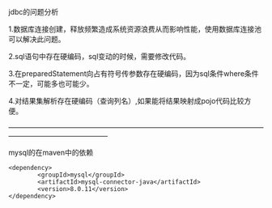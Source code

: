 jdbc的问题分析

1.数据库连接创建，释放频繁造成系统资源浪费从而影响性能，使用数据库连接池可以解决此问题。

2.sql语句中存在硬编码，sql变动的时候，需要修改代码。

3.在preparedStatement向占有符号传参数存在硬编码，因为sql条件where条件不一定，可能多也可能少。

4.对结果集解析存在硬编码（查询列名）,如果能将结果映射成pojo代码比较方便。

——————————————————————————————————————————————————

mysql的在maven中的依赖


    <dependency>
            <groupId>mysql</groupId>
            <artifactId>mysql-connector-java</artifactId>
            <version>8.0.11</version>
    </dependency>


